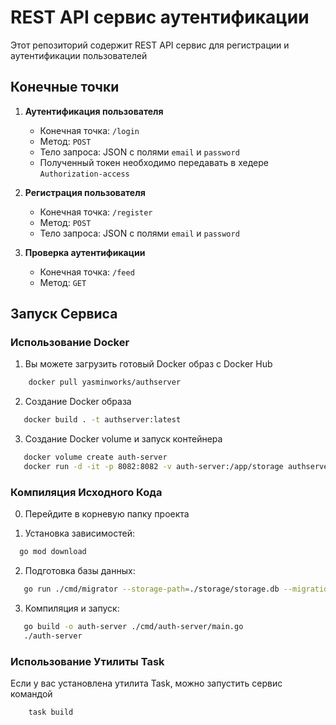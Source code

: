 # REST API сервис аутентификации

Этот репозиторий содержит REST API сервис для регистрации и аутентификации пользователей

## Конечные точки

1. **Аутентификация пользователя**
   - Конечная точка: `/login`
   - Метод: `POST`
   - Тело запроса: JSON с полями `email` и `password`
   - Полученный токен необходимо передавать в хедере `Authorization-access`

2. **Регистрация пользователя**
   - Конечная точка: `/register`
   - Метод: `POST`
   - Тело запроса: JSON с полями `email` и `password`

3. **Проверка аутентификации**
   - Конечная точка: `/feed`
   - Метод: `GET`

## Запуск Сервиса

### Использование Docker

1. Вы можете загрузить готовый Docker образ с Docker Hub
```bash
    docker pull yasminworks/authserver
```

2. Создание Docker образа
```bash
   docker build . -t authserver:latest
``` 

3. Создание Docker volume и запуск контейнера
```bash
   docker volume create auth-server
   docker run -d -it -p 8082:8082 -v auth-server:/app/storage authserver
```
   
### Компиляция Исходного Кода
0. Перейдите в корневую папку проекта

1. Установка зависимостей:
```bash
  go mod download
 ```

2. Подготовка базы данных:
```bash
   go run ./cmd/migrator --storage-path=./storage/storage.db --migrations-path=./migrations
 ```  
3. Компиляция и запуск:
 ```bash 
    go build -o auth-server ./cmd/auth-server/main.go
    ./auth-server
 ```  
### Использование Утилиты Task

Если у вас установлена утилита Task, можно запустить сервис командой
```bash
    task build
```

